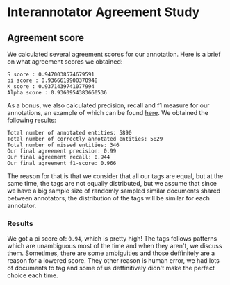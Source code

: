 # Interannotator Agreement Study

## Agreement score

We calculated several agreement scores for our annotation. Here is a brief on what agreement scores we obtained:

```
S score : 0.9470038574679591
pi score : 0.9366619900370948
K score : 0.9371439741077994
Alpha score : 0.9360954383660536
```

As a bonus, we also calculated precision, recall and f1 measure for our annotations, an example of which can be found [here](https://github.ubc.ca/us45/COLX_523_group3/blob/master/milestone_3/Interannotator-agreement.pdf). We obtained the following results:

```
Total number of annotated entities: 5890
Total number of correctly annotated entities: 5829
Total number of missed entities: 346
Our final agreement precision: 0.99
Our final agreement recall: 0.944
Our final agreement f1-score: 0.966
```

The reason for that is that we consider that all our tags are equal, but at the same time, the tags are not equally distributed, but we assume that since we have a big sample size of randomly sampled similar documents shared between annotators, the distribution of the tags will be similar for each annotator.

### Results

We got a pi score of: `0.94`, which is pretty high!
The tags follows patterns which are unambiguous most of the time and when they aren't, we discuss them.
Sometimes, there are some ambiguities and those deffinitely are a reason for a lowered score. 
They other reason is human error, we had lots of documents to tag and some of us deffinitively didn't make the perfect choice each time.
